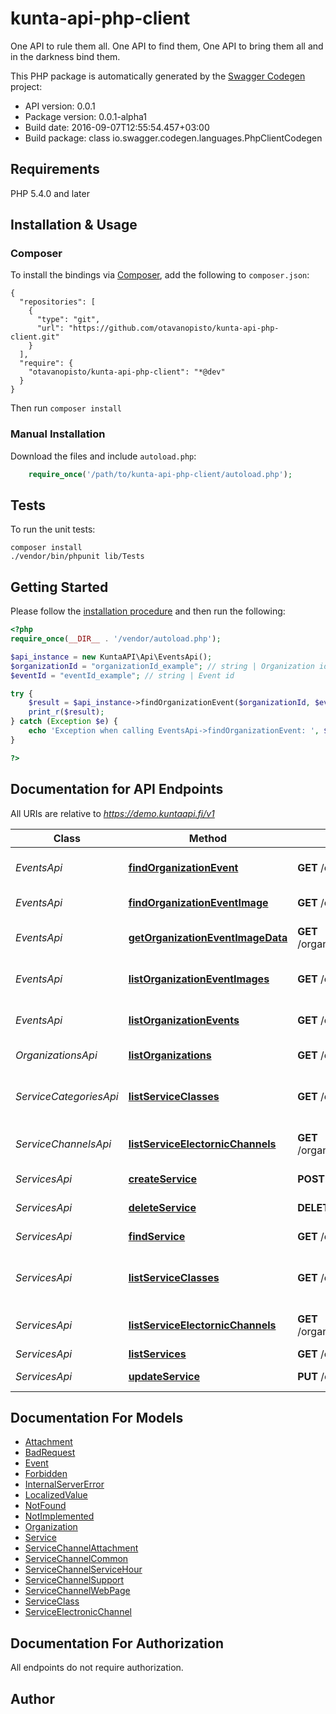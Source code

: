 # kunta-api-php-client
One API to rule them all. One API to find them, One API to bring them all and in the darkness bind them.

This PHP package is automatically generated by the [Swagger Codegen](https://github.com/swagger-api/swagger-codegen) project:

- API version: 0.0.1
- Package version: 0.0.1-alpha1
- Build date: 2016-09-07T12:55:54.457+03:00
- Build package: class io.swagger.codegen.languages.PhpClientCodegen

## Requirements

PHP 5.4.0 and later

## Installation & Usage
### Composer

To install the bindings via [Composer](http://getcomposer.org/), add the following to `composer.json`:

```
{
  "repositories": [
    {
      "type": "git",
      "url": "https://github.com/otavanopisto/kunta-api-php-client.git"
    }
  ],
  "require": {
    "otavanopisto/kunta-api-php-client": "*@dev"
  }
}
```

Then run `composer install`

### Manual Installation

Download the files and include `autoload.php`:

```php
    require_once('/path/to/kunta-api-php-client/autoload.php');
```

## Tests

To run the unit tests:

```
composer install
./vendor/bin/phpunit lib/Tests
```

## Getting Started

Please follow the [installation procedure](#installation--usage) and then run the following:

```php
<?php
require_once(__DIR__ . '/vendor/autoload.php');

$api_instance = new KuntaAPI\Api\EventsApi();
$organizationId = "organizationId_example"; // string | Organization id
$eventId = "eventId_example"; // string | Event id

try {
    $result = $api_instance->findOrganizationEvent($organizationId, $eventId);
    print_r($result);
} catch (Exception $e) {
    echo 'Exception when calling EventsApi->findOrganizationEvent: ', $e->getMessage(), PHP_EOL;
}

?>
```

## Documentation for API Endpoints

All URIs are relative to *https://demo.kuntaapi.fi/v1*

Class | Method | HTTP request | Description
------------ | ------------- | ------------- | -------------
*EventsApi* | [**findOrganizationEvent**](docs/Api/EventsApi.md#findorganizationevent) | **GET** /organizations/{organizationId}/events/{eventId} | Returns organizations event by id
*EventsApi* | [**findOrganizationEventImage**](docs/Api/EventsApi.md#findorganizationeventimage) | **GET** /organizations/{organizationId}/events/{eventId}/images/{imageId} | Returns an event image
*EventsApi* | [**getOrganizationEventImageData**](docs/Api/EventsApi.md#getorganizationeventimagedata) | **GET** /organizations/{organizationId}/events/{eventId}/images/{imageId}/data | Returns an event image data
*EventsApi* | [**listOrganizationEventImages**](docs/Api/EventsApi.md#listorganizationeventimages) | **GET** /organizations/{organizationId}/events/{eventId}/images | Returns list of event images
*EventsApi* | [**listOrganizationEvents**](docs/Api/EventsApi.md#listorganizationevents) | **GET** /organizations/{organizationId}/events | Lists organizations events
*OrganizationsApi* | [**listOrganizations**](docs/Api/OrganizationsApi.md#listorganizations) | **GET** /organizations | List organizations
*ServiceCategoriesApi* | [**listServiceClasses**](docs/Api/ServiceCategoriesApi.md#listserviceclasses) | **GET** /organizations/{organizationId}/serviceClasses/ | List service classes for an organization
*ServiceChannelsApi* | [**listServiceElectornicChannels**](docs/Api/ServiceChannelsApi.md#listserviceelectornicchannels) | **GET** /organizations/{organizationId}/services/{serviceId}/electronicChannels | List service electornic channels
*ServicesApi* | [**createService**](docs/Api/ServicesApi.md#createservice) | **POST** /organizations/{organizationId}/services | Create a service
*ServicesApi* | [**deleteService**](docs/Api/ServicesApi.md#deleteservice) | **DELETE** /organizations/{organizationId}/services/{serviceId} | Delete a service
*ServicesApi* | [**findService**](docs/Api/ServicesApi.md#findservice) | **GET** /organizations/{organizationId}/services/{serviceId} | Find a service by id
*ServicesApi* | [**listServiceClasses**](docs/Api/ServicesApi.md#listserviceclasses) | **GET** /organizations/{organizationId}/serviceClasses/ | List service classes for an organization
*ServicesApi* | [**listServiceElectornicChannels**](docs/Api/ServicesApi.md#listserviceelectornicchannels) | **GET** /organizations/{organizationId}/services/{serviceId}/electronicChannels | List service electornic channels
*ServicesApi* | [**listServices**](docs/Api/ServicesApi.md#listservices) | **GET** /organizations/{organizationId}/services | List services
*ServicesApi* | [**updateService**](docs/Api/ServicesApi.md#updateservice) | **PUT** /organizations/{organizationId}/services/{serviceId} | Update a service


## Documentation For Models

 - [Attachment](docs/Model/Attachment.md)
 - [BadRequest](docs/Model/BadRequest.md)
 - [Event](docs/Model/Event.md)
 - [Forbidden](docs/Model/Forbidden.md)
 - [InternalServerError](docs/Model/InternalServerError.md)
 - [LocalizedValue](docs/Model/LocalizedValue.md)
 - [NotFound](docs/Model/NotFound.md)
 - [NotImplemented](docs/Model/NotImplemented.md)
 - [Organization](docs/Model/Organization.md)
 - [Service](docs/Model/Service.md)
 - [ServiceChannelAttachment](docs/Model/ServiceChannelAttachment.md)
 - [ServiceChannelCommon](docs/Model/ServiceChannelCommon.md)
 - [ServiceChannelServiceHour](docs/Model/ServiceChannelServiceHour.md)
 - [ServiceChannelSupport](docs/Model/ServiceChannelSupport.md)
 - [ServiceChannelWebPage](docs/Model/ServiceChannelWebPage.md)
 - [ServiceClass](docs/Model/ServiceClass.md)
 - [ServiceElectronicChannel](docs/Model/ServiceElectronicChannel.md)


## Documentation For Authorization

 All endpoints do not require authorization.


## Author




